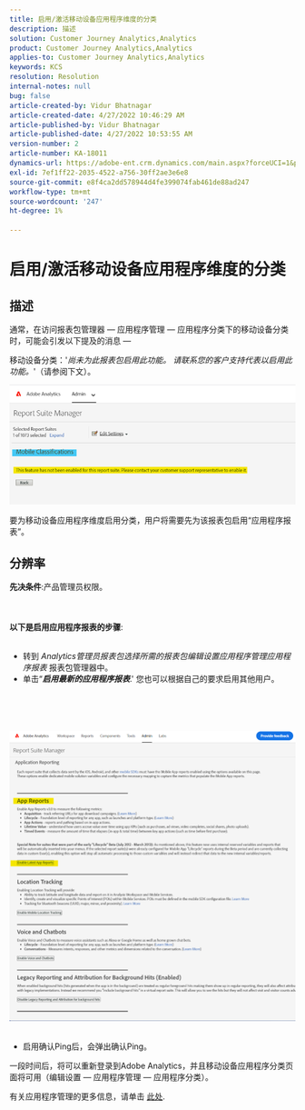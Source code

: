 ```yaml
---
title: 启用/激活移动设备应用程序维度的分类
description: 描述
solution: Customer Journey Analytics,Analytics
product: Customer Journey Analytics,Analytics
applies-to: Customer Journey Analytics,Analytics
keywords: KCS
resolution: Resolution
internal-notes: null
bug: false
article-created-by: Vidur Bhatnagar
article-created-date: 4/27/2022 10:46:29 AM
article-published-by: Vidur Bhatnagar
article-published-date: 4/27/2022 10:53:55 AM
version-number: 2
article-number: KA-18011
dynamics-url: https://adobe-ent.crm.dynamics.com/main.aspx?forceUCI=1&pagetype=entityrecord&etn=knowledgearticle&id=431a6949-17c6-ec11-a7b6-0022480a10ee
exl-id: 7ef1ff22-2035-4522-a756-30ff2ae3e6e8
source-git-commit: e8f4ca2dd578944d4fe399074fab461de88ad247
workflow-type: tm+mt
source-wordcount: '247'
ht-degree: 1%

---
```


# 启用/激活移动设备应用程序维度的分类

## 描述


通常，在访问报表包管理器 — 应用程序管理 — 应用程序分类下的移动设备分类时，可能会引发以下提及的消息 — 

移动设备分类：&#39;*尚未为此报表包启用此功能。 请联系您的客户支持代表以启用此功能。*&#39;（请参阅下文）。

![](assets/___461a6949-17c6-ec11-a7b6-0022480a10ee___.png)

要为移动设备应用程序维度启用分类，用户将需要先为该报表包启用“应用程序报表”。


## 分辨率

<b>先决条件</b>:产品管理员权限。<br><br> <br><br><b>以下是启用应用程序报表的步骤</b>: <br><br>
- 转到 *Analytics管理员报表包选择所需的报表包编辑设置应用程序管理应用程序报表* 报表包管理器中。
- 单击“<b>*启用最新的应用程序报表</b>*.&#39; 您也可以根据自己的要求启用其他用户。

<br><br> <br><br>![](assets/0ae3ca9c-b68f-ec11-b400-00224804a35d.png)
 
- 启用确认Ping后，会弹出确认Ping。


一段时间后，将可以重新登录到Adobe Analytics，并且移动设备应用程序分类页面将可用（编辑设置 — 应用程序管理 — 应用程序分类）。

有关应用程序管理的更多信息，请单击 [此处](https://nam04.safelinks.protection.outlook.com/?url=https%3A%2F%2Fexperienceleague.adobe.com%2Fdocs%2Fanalytics%2Fadmin%2Fadmin-tools%2Fmobile-management.html%3Flang%3Den&amp;amp;data=04%7C01%7Cnilotpalb%40adobe.com%7C3c1d5032d121424be46208d9f1d8905c%7Cfa7b1b5a7b34438794aed2c178decee1%7C0%7C0%7C637806734700482559%7CUnknown%7CTWFpbGZsb3d8eyJWIjoiMC4wLjAwMDAiLCJQIjoiV2luMzIiLCJBTiI6Ik1haWwiLCJXVCI6Mn0%3D%7C3000&amp;amp;sdata=uxWerDD%2FHHZVSk%2B6eY0p2czXyW3BtXq75lRarjebwak%3D&amp;amp;reserved=0 "单击以关注链接：https://experienceleague.adobe.com/docs/analytics/admin/admin-tools/mobile-management.html?lang=en").
